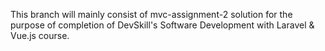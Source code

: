 This branch will mainly consist of mvc-assignment-2 solution for the purpose of completion of DevSkill's Software Development with Laravel & Vue.js course.
